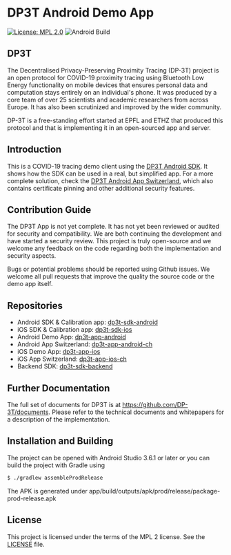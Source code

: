# DP3T Android Demo App

[![License: MPL 2.0](https://img.shields.io/badge/License-MPL%202.0-brightgreen.svg)](https://github.com/DP-3T/dp3t-app-android/blob/master/LICENSE)
![Android Build](https://github.com/DP-3T/dp3t-app-android/workflows/Android%20Build/badge.svg)


## DP3T
The Decentralised Privacy-Preserving Proximity Tracing (DP-3T) project is an open protocol for COVID-19 proximity tracing using Bluetooth Low Energy functionality
on mobile devices that ensures personal data and computation stays entirely on an individual's phone. It was produced by a core team of over 25 scientists
and academic researchers from across Europe. It has also been scrutinized and improved by the wider community.

DP-3T is a free-standing effort started at EPFL and ETHZ that produced this protocol and that is implementing it in an open-sourced app and server.

## Introduction

This is a COVID-19 tracing demo client using the [DP3T Android SDK](https://github.com/DP-3T/dp3t-sdk-android). It shows how the SDK can be used in a real, but simplified
app. For a more complete solution, check the [DP3T Android App Switzerland](https://github.com/DP-3T/dp3t-app-android-ch), which also contains certificate pinning and other
additional security features.

## Contribution Guide

The DP3T App is not yet complete. It has not yet been reviewed or audited for security and compatibility. We are both continuing the development and have started a
security review. This project is truly open-source and we welcome any feedback on the code regarding both the implementation and security aspects.

Bugs or potential problems should be reported using Github issues. We welcome all pull requests that improve the quality the source code or the demo app itself.

## Repositories
* Android SDK & Calibration app: [dp3t-sdk-android](https://github.com/DP-3T/dp3t-sdk-android)
* iOS SDK & Calibration app: [dp3t-sdk-ios](https://github.com/DP-3T/dp3t-sdk-ios)
* Android Demo App: [dp3t-app-android](https://github.com/DP-3T/dp3t-app-android)
* Android App Switzerland: [dp3t-app-android-ch](https://github.com/DP-3T/dp3t-app-android-ch)
* iOS Demo App: [dp3t-app-ios](https://github.com/DP-3T/dp3t-app-ios)
* iOS App Switzerland: [dp3t-app-ios-ch](https://github.com/DP-3T/dp3t-app-ios-ch)
* Backend SDK: [dp3t-sdk-backend](https://github.com/DP-3T/dp3t-sdk-backend)

## Further Documentation
The full set of documents for DP3T is at https://github.com/DP-3T/documents. Please refer to the technical documents and whitepapers for a description
of the implementation.

## Installation and Building

The project can be opened with Android Studio 3.6.1 or later or you can build the project with Gradle using
```sh
$ ./gradlew assembleProdRelease
```
The APK is generated under app/build/outputs/apk/prod/release/package-prod-release.apk

## License
This project is licensed under the terms of the MPL 2 license. See the [LICENSE](LICENSE) file.
